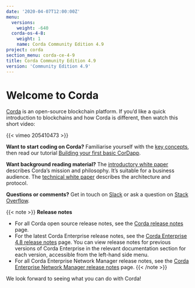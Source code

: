 ```yaml
---
date: '2020-04-07T12:00:00Z'
menu:
  versions:
    weight: -640
  corda-os-4-8:
    weight: 1
    name: Corda Community Edition 4.9
project: corda
section_menu: corda-ce-4-9
title: Corda Community Edition 4.9
version: 'Community Edition 4.9'
---
```


# Welcome to Corda

[Corda](https://www.corda.net/) is an open-source blockchain platform. If you’d like a quick introduction to blockchains and how Corda is different, then watch this short video:

{{< vimeo 205410473 >}}

**Want to start coding on Corda?** Familiarise yourself with the [key concepts](../../../../../en/platform/corda/4.8/open-source/key-concepts.md), then read
our tutorial [Building your first basic CorDapp](../../../../../en/tutorials/corda/4.8/os/build-basic-cordapp/basic-cordapp-intro.md).

**Want background reading material?** The [introductory white paper](https://www.r3.com/white-papers/the-corda-platform-an-introduction-whitepaper/) describes Corda’s mission and philosophy. It’s suitable for a business
audience. The [technical white paper](https://www.r3.com/white-papers/corda-technical-whitepaper/) describes the architecture and protocol.

**Questions or comments?** Get in touch on [Slack](http://cordaledger.slack.com) or ask a question on
[Stack Overflow](https://stackoverflow.com/questions/tagged/corda).

{{< note >}}
**Release notes**

* For all Corda open source release notes, see the [Corda release notes](../../../../../en/platform/corda/4.8/open-source/release-notes.md) page.
* For the latest Corda Enterprise release notes, see the [Corda Enterprise 4.8 release notes](../../../../../en/platform/corda/4.8/enterprise/release-notes-enterprise.md) page. You can view release notes for previous versions of Corda Enterprise in the relevant documentation section for each version, accessible from the left-hand side menu.
* For all Corda Enterprise Network Manager release notes, see the [Corda Enterprise Network Manager release notes](../../../../../en/platform/corda/1.5/cenm/release-notes.md) page.
{{< /note >}}

We look forward to seeing what you can do with Corda!
